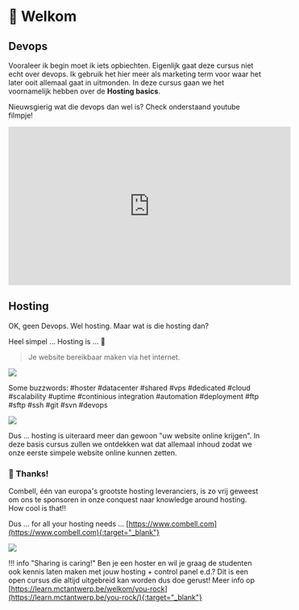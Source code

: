 # 👋 Welkom

## Devops

Vooraleer ik begin moet ik iets opbiechten. Eigenlijk gaat deze cursus niet echt over devops. Ik gebruik het hier meer als marketing term voor waar het later ooit allemaal gaat in uitmonden. In deze cursus gaan we het voornamelijk hebben over de **Hosting basics**.

Nieuwsgierig wat die devops dan wel is? Check onderstaand youtube filmpje!

<iframe width="560" height="315" src="https://www.youtube.com/embed/Xrgk023l4lI" title="YouTube video player" frameborder="0" allow="accelerometer; autoplay; clipboard-write; encrypted-media; gyroscope; picture-in-picture" allowfullscreen></iframe>

## Hosting

OK, geen Devops. Wel hosting. Maar wat is die hosting dan?

Heel simpel ... Hosting is ... 🥁

> Je website bereikbaar maken via het internet.

![](/_resources/graphics/img_webhosting-2473.jpg)

Some buzzwords: #hoster #datacenter #shared #vps #dedicated #cloud #scalability #uptime #continious integration #automation #deployment #ftp #sftp #ssh #git #svn #devops

![](/_resources/graphics/img_hosting_tagcloud-2468.jpg)

Dus ... hosting is uiteraard meer dan gewoon "uw website online krijgen". In deze basis cursus zullen we ontdekken wat dat allemaal inhoud zodat we onze eerste simpele website online kunnen zetten.

### 🥳 Thanks!

Combell, één van europa's grootste hosting leveranciers, is zo vrij geweest om ons te sponsoren in onze conquest naar knowledge around hosting. How cool is that!!

Dus ... for all your hosting needs ... [https://www.combell.com](https://www.combell.com){:target="_blank"}

![](/_resources/graphics/combell_nv_logo.png)

!!! info "Sharing is caring!"
    Ben je een hoster en wil je graag de studenten ook kennis laten maken met jouw hosting + control panel e.d.? Dit is een open cursus die altijd uitgebreid kan worden dus doe gerust! Meer info op [https://learn.mctantwerp.be/welkom/you-rock](https://learn.mctantwerp.be/you-rock/){:target="_blank"}
